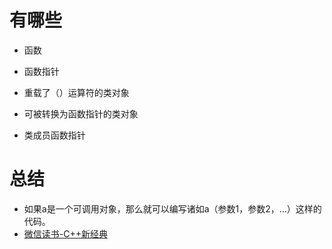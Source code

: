 
# 有哪些
 - 函数
 - 函数指针

 - 重载了（）运算符的类对象  
 - 可被转换为函数指针的类对象
 - 类成员函数指针
# 总结
  - 如果a是一个可调用对象，那么就可以编写诸如a（参数1，参数2，…）这样的代码。
  - [微信读书-C++新经典]



[微信读书-C++新经典]:https://weread.qq.com/web/reader/55f32d30813ab6ea1g017832k33e3289021c33e75ff09694?
